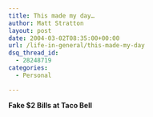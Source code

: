```yaml
---
title: This made my day…
author: Matt Stratton
layout: post
date: 2004-03-02T08:35:00+00:00
url: /life-in-general/this-made-my-day
dsq_thread_id:
  - 28248719
categories:
  - Personal

---
```

**Fake $2 Bills at Taco Bell**
